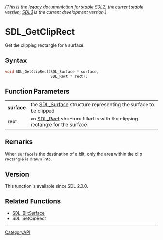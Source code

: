 ###### (This is the legacy documentation for stable SDL2, the current stable version; [SDL3](https://wiki.libsdl.org/SDL3/) is the current development version.)
# SDL_GetClipRect

Get the clipping rectangle for a surface.

## Syntax

```c
void SDL_GetClipRect(SDL_Surface * surface,
                     SDL_Rect * rect);

```

## Function Parameters

|                 |                                                                                         |
| --------------- | --------------------------------------------------------------------------------------- |
| **surface**     | the [SDL_Surface](SDL_Surface.md) structure representing the surface to be clipped         |
| **rect**        | an [SDL_Rect](SDL_Rect.md) structure filled in with the clipping rectangle for the surface |

## Remarks

When `surface` is the destination of a blit, only the area within the clip
rectangle is drawn into.

## Version

This function is available since SDL 2.0.0.

## Related Functions

* [SDL_BlitSurface](SDL_BlitSurface.md)
* [SDL_SetClipRect](SDL_SetClipRect.md)

----
[CategoryAPI](CategoryAPI.md)
